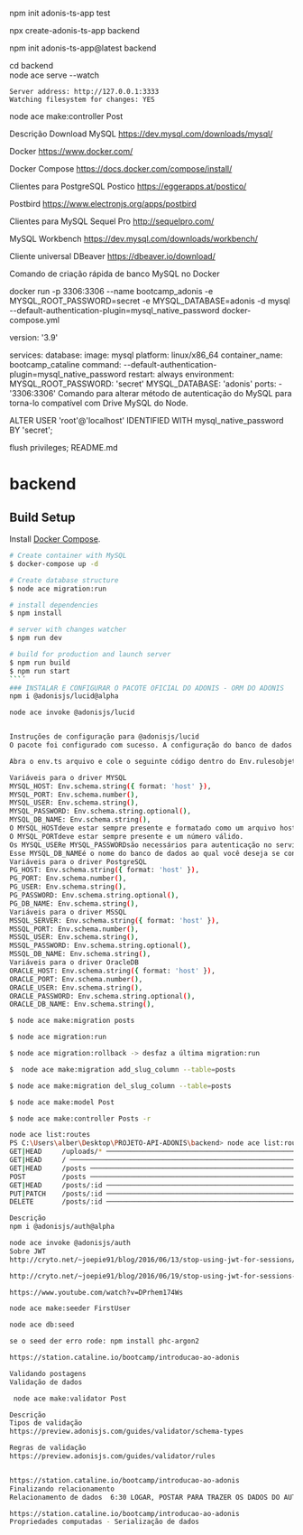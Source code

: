npm init adonis-ts-app test

npx create-adonis-ts-app backend


npm init adonis-ts-app@latest backend

cd backend                                 
node ace serve --watch                     
                                                 

                                                 
    Server address: http://127.0.0.1:3333        
    Watching filesystem for changes: YES         

node ace make:controller Post

Descrição
Download MySQL
https://dev.mysql.com/downloads/mysql/

Docker
https://www.docker.com/

Docker Compose
https://docs.docker.com/compose/install/

Clientes para PostgreSQL
Postico
https://eggerapps.at/postico/

Postbird
https://www.electronjs.org/apps/postbird

Clientes para MySQL
Sequel Pro
http://sequelpro.com/

MySQL Workbench
https://dev.mysql.com/downloads/workbench/

Cliente universal
DBeaver
https://dbeaver.io/download/

Comando de criação rápida de banco MySQL no Docker

docker run -p 3306:3306 --name bootcamp_adonis -e MYSQL_ROOT_PASSWORD=secret -e MYSQL_DATABASE=adonis -d mysql --default-authentication-plugin=mysql_native_password
docker-compose.yml

version: '3.9'

services:
  database:
    image: mysql
    platform: linux/x86_64
    container_name: bootcamp_cataline
    command: --default-authentication-plugin=mysql_native_password
    restart: always
    environment:
      MYSQL_ROOT_PASSWORD: 'secret'
      MYSQL_DATABASE: 'adonis'
    ports:
      - '3306:3306'
Comando para alterar método de autenticação do MySQL para torna-lo compatível com Drive MySQL do Node.

ALTER USER 'root'@'localhost' IDENTIFIED WITH mysql_native_password BY 'secret';

flush privileges;
README.md

# backend

## Build Setup

Install [Docker Compose](https://docs.docker.com/compose/install/).

```bash
# Create container with MySQL
$ docker-compose up -d

# Create database structure
$ node ace migration:run

# install dependencies
$ npm install

# server with changes watcher
$ npm run dev

# build for production and launch server
$ npm run build
$ npm run start
```´
### INSTALAR E CONFIGURAR O PACOTE OFICIAL DO ADONIS - ORM DO ADONIS 
npm i @adonisjs/lucid@alpha  

node ace invoke @adonisjs/lucid


Instruções de configuração para @adonisjs/lucid
O pacote foi configurado com sucesso. A configuração do banco de dados armazenada no config/database.tsarquivo depende das seguintes variáveis ​​de ambiente e, portanto, recomendamos validá-las.

Abra o env.ts arquivo e cole o seguinte código dentro do Env.rulesobjeto.

Variáveis ​​para o driver MYSQL
MYSQL_HOST: Env.schema.string({ format: 'host' }),
MYSQL_PORT: Env.schema.number(),
MYSQL_USER: Env.schema.string(),
MYSQL_PASSWORD: Env.schema.string.optional(),
MYSQL_DB_NAME: Env.schema.string(),
O MYSQL_HOSTdeve estar sempre presente e formatado como um arquivo host.
O MYSQL_PORTdeve estar sempre presente e um número válido.
Os MYSQL_USERe MYSQL_PASSWORDsão necessários para autenticação no servidor de banco de dados. A senha está marcada como opcional, pois muitos servidores de banco de dados locais estão configurados para funcionar sem senhas.
Esse MYSQL_DB_NAMEé o nome do banco de dados ao qual você deseja se conectar.
Variáveis ​​para o driver PostgreSQL
PG_HOST: Env.schema.string({ format: 'host' }),
PG_PORT: Env.schema.number(),
PG_USER: Env.schema.string(),
PG_PASSWORD: Env.schema.string.optional(),
PG_DB_NAME: Env.schema.string(),
Variáveis ​​para o driver MSSQL
MSSQL_SERVER: Env.schema.string({ format: 'host' }),
MSSQL_PORT: Env.schema.number(),
MSSQL_USER: Env.schema.string(),
MSSQL_PASSWORD: Env.schema.string.optional(),
MSSQL_DB_NAME: Env.schema.string(),
Variáveis ​​para o driver OracleDB
ORACLE_HOST: Env.schema.string({ format: 'host' }),
ORACLE_PORT: Env.schema.number(),
ORACLE_USER: Env.schema.string(),
ORACLE_PASSWORD: Env.schema.string.optional(),
ORACLE_DB_NAME: Env.schema.string(),

$ node ace make:migration posts 

$ node ace migration:run

$ node ace migration:rollback -> desfaz a última migration:run

$  node ace make:migration add_slug_column --table=posts

$ node ace make:migration del_slug_column --table=posts

$ node ace make:model Post

$ node ace make:controller Posts -r

node ace list:routes
PS C:\Users\alber\Desktop\PROJETO-API-ADONIS\backend> node ace list:routes
GET|HEAD     /uploads/* ───────────────────────────────────────────────────────────────── drive.local.serve › Closure
GET|HEAD     / ────────────────────────────────────────────────────────────────────────────────────────────── Closure
GET|HEAD     /posts ───────────────────────────────────────────────────────────── posts.index › PostsController.index
POST         /posts ───────────────────────────────────────────────────────────── posts.store › PostsController.store
GET|HEAD     /posts/:id ─────────────────────────────────────────────────────────── posts.show › PostsController.show
PUT|PATCH    /posts/:id ─────────────────────────────────────────────────────── posts.update › PostsController.update
DELETE       /posts/:id ───────────────────────────────────────────────────── posts.destroy › PostsController.destroy

Descrição
npm i @adonisjs/auth@alpha

node ace invoke @adonisjs/auth
Sobre JWT
http://cryto.net/~joepie91/blog/2016/06/13/stop-using-jwt-for-sessions/

http://cryto.net/~joepie91/blog/2016/06/19/stop-using-jwt-for-sessions-part-2-why-your-solution-doesnt-work/

https://www.youtube.com/watch?v=DPrhem174Ws

node ace make:seeder FirstUser

node ace db:seed

se o seed der erro rode: npm install phc-argon2

https://station.cataline.io/bootcamp/introducao-ao-adonis

Validando postagens
Validação de dados

 node ace make:validator Post

Descrição
Tipos de validação
https://preview.adonisjs.com/guides/validator/schema-types

Regras de validação
https://preview.adonisjs.com/guides/validator/rules


https://station.cataline.io/bootcamp/introducao-ao-adonis
Finalizando relacionamento
Relacionamento de dados  6:30 LOGAR, POSTAR PARA TRAZER OS DADOS DO AUTHOR

https://station.cataline.io/bootcamp/introducao-ao-adonis
Propriedades computadas - Serialização de dados

